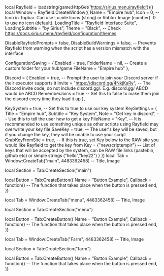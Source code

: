 local Rayfield = loadstring(game:HttpGet('https://sirius.menu/rayfield'))()
local Window = Rayfield:CreateWindow({
   Name = "Empire hub",
   Icon = 0, -- Icon in Topbar. Can use Lucide Icons (string) or Roblox Image (number). 0 to use no icon (default).
   LoadingTitle = "Rayfield Interface Suite",
   LoadingSubtitle = "by Sirius",
   Theme = "Black", -- Check https://docs.sirius.menu/rayfield/configuration/themes

   DisableRayfieldPrompts = false,
   DisableBuildWarnings = false, -- Prevents Rayfield from warning when the script has a version mismatch with the interface

   ConfigurationSaving = {
      Enabled = true,
      FolderName = nil, -- Create a custom folder for your hub/game
      FileName = "Empire hub"
   },

   Discord = {
      Enabled = true, -- Prompt the user to join your Discord server if their executor supports it
      Invite = "https://discord.gg/4NkjKaRy", -- The Discord invite code, do not include discord.gg/. E.g. discord.gg/ ABCD would be ABCD
      RememberJoins = true -- Set this to false to make them join the discord every time they load it up
   },

   KeySystem = true, -- Set this to true to use our key system
   KeySettings = {
      Title = "Empire hub",
      Subtitle = "Key System",
      Note = "Get key in discord", -- Use this to tell the user how to get a key
      FileName = "Key", -- It is recommended to use something unique as other scripts using Rayfield may overwrite your key file
      SaveKey = true, -- The user's key will be saved, but if you change the key, they will be unable to use your script
      GrabKeyFromSite = true, -- If this is true, set Key below to the RAW site you would like Rayfield to get the key from
      Key = {"newscriptempir"} -- List of keys that will be accepted by the system, can be RAW file links (pastebin, github etc) or simple strings ("hello","key22")
   }
})
local Tab = Window:CreateTab("main", 4483362458) -- Title, Image

local Section = Tab:CreateSection("main")

local Button = Tab:CreateButton({
   Name = "Button Example",
   Callback = function()
   -- The function that takes place when the button is pressed
   end,
})

local Tab = Window:CreateTab("menu", 4483362458) -- Title, Image

local Section = Tab:CreateSection("menu")

local Button = Tab:CreateButton({
   Name = "Button Example",
   Callback = function()
   -- The function that takes place when the button is pressed
   end,
})

local Tab = Window:CreateTab("Farm", 4483362458) -- Title, Image

local Section = Tab:CreateSection("farm")

local Button = Tab:CreateButton({
   Name = "Button Example",
   Callback = function()
   -- The function that takes place when the button is pressed
   end,
})
